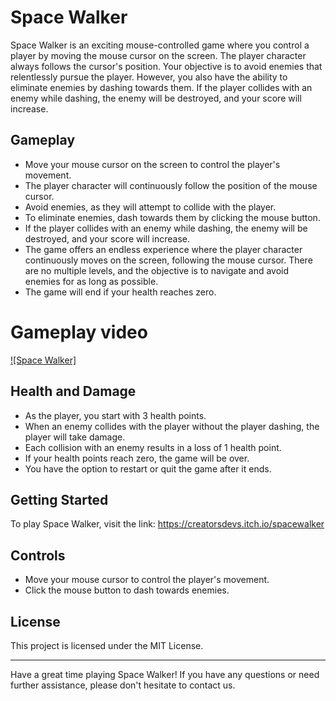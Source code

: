 # Space Walker

Space Walker is an exciting mouse-controlled game where you control a player by moving the mouse cursor on the screen. The player character always follows the cursor's position. Your objective is to avoid enemies that relentlessly pursue the player. However, you also have the ability to eliminate enemies by dashing towards them. If the player collides with an enemy while dashing, the enemy will be destroyed, and your score will increase.

## Gameplay

- Move your mouse cursor on the screen to control the player's movement.
- The player character will continuously follow the position of the mouse cursor.
- Avoid enemies, as they will attempt to collide with the player.
- To eliminate enemies, dash towards them by clicking the mouse button.
- If the player collides with an enemy while dashing, the enemy will be destroyed, and your score will increase.
- The game offers an endless experience where the player character continuously moves on the screen, following the mouse cursor. There are no multiple levels, and the objective is to navigate and avoid enemies for as long as possible.
- The game will end if your health reaches zero.

# Gameplay video
[![Space Walker]]([link_to_youtube_video](https://www.youtube.com/watch?v=DJEK-wRnuNA))

## Health and Damage

- As the player, you start with 3 health points.
- When an enemy collides with the player without the player dashing, the player will take damage.
- Each collision with an enemy results in a loss of 1 health point.
- If your health points reach zero, the game will be over.
- You have the option to restart or quit the game after it ends.

## Getting Started

To play Space Walker, visit the link: https://creatorsdevs.itch.io/spacewalker

## Controls

- Move your mouse cursor to control the player's movement.
- Click the mouse button to dash towards enemies.

## License

This project is licensed under the MIT License.

---

Have a great time playing Space Walker! If you have any questions or need further assistance, please don't hesitate to contact us.
